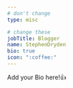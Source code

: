 ```yaml
---
# don't change
type: misc

# change these
jobTitle: Blogger
name: StephenDryden
bio: true
icon: ":coffee:"
---
```


Add your Bio here!:+1: